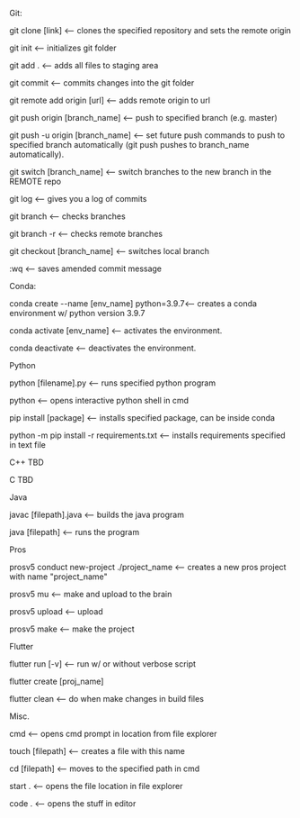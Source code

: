 Git:

git clone [link] <-- clones the specified repository and sets the remote origin

git init <-- initializes git folder

git add . <-- adds all files to staging area

git commit <-- commits changes into the git folder

git remote add origin [url] <-- adds remote origin to url

git push origin [branch_name] <-- push to specified branch (e.g. master)

git push -u origin [branch_name] <-- set future push commands to push to specified branch automatically
(git push pushes to branch_name automatically).

git switch [branch_name] <-- switch branches to the new branch in the REMOTE repo

git log <-- gives you a log of commits

git branch <-- checks branches

git branch -r <-- checks remote branches

git checkout [branch_name] <-- switches local branch


<esc key> :wq <enter key> <-- saves amended commit message



Conda:

conda create --name [env_name] python=3.9.7<-- creates a conda environment w/ python version 3.9.7

conda activate [env_name] <-- activates the environment.

conda deactivate <-- deactivates the environment.


Python

python [filename].py <-- runs specified python program

python <-- opens interactive python shell in cmd

pip install [package] <-- installs specified package, can be inside conda

python -m pip install -r requirements.txt <-- installs requirements specified in text file


C++
TBD


C
TBD


Java

javac [filepath].java <-- builds the java program

java [filepath] <--  runs the program


Pros

prosv5 conduct new-project ./project_name <-- creates a new pros project with name "project_name"

prosv5 mu <-- make and upload to the brain

prosv5 upload <-- upload

prosv5 make <-- make the project


Flutter

flutter run [-v] <-- run w/ or without verbose script

flutter create [proj_name]

flutter clean <-- do when make changes in build files


Misc.

cmd <-- opens cmd prompt in location from file explorer

touch [filepath] <-- creates a file with this name

cd [filepath] <-- moves to the specified path in cmd

start . <-- opens the file location in file explorer

code . <-- opens the stuff in editor
